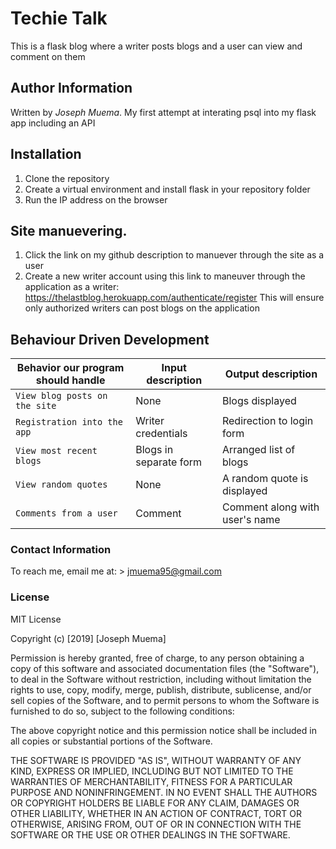 # Techie Talk

This is a flask blog where a writer posts blogs and a user can view and comment on them

## Author Information
Written by *Joseph Muema*. My first attempt at interating psql into my flask app including an API

## Installation

1. Clone the repository
2. Create a virtual environment and install flask in your repository folder 
3. Run the IP address on the browser

## Site manuevering.
1. Click the link on my github description to manuever through the site as a user
2. Create a new writer account using this link to maneuver through the application as a writer:                                                https://thelastblog.herokuapp.com/authenticate/register
This will ensure only authorized writers can post blogs on the application


## Behaviour Driven Development

| Behavior our program should handle | Input description |  Output description
| --- | --- | --- |
| `View blog posts on the site` | None | Blogs displayed
| `Registration into the app` | Writer credentials |  Redirection to login form
| `View most recent blogs` | Blogs in separate form |  Arranged list of blogs
| `View random quotes` | None |  A random quote is displayed
| `Comments from a user` | Comment|  Comment along with user's name

### Contact Information

To reach me, email me at: > jmuema95@gmail.com


### License
MIT License

Copyright (c) [2019] [Joseph Muema]

Permission is hereby granted, free of charge, to any person obtaining a copy
of this software and associated documentation files (the "Software"), to deal
in the Software without restriction, including without limitation the rights
to use, copy, modify, merge, publish, distribute, sublicense, and/or sell
copies of the Software, and to permit persons to whom the Software is
furnished to do so, subject to the following conditions:

The above copyright notice and this permission notice shall be included in all
copies or substantial portions of the Software.

THE SOFTWARE IS PROVIDED "AS IS", WITHOUT WARRANTY OF ANY KIND, EXPRESS OR
IMPLIED, INCLUDING BUT NOT LIMITED TO THE WARRANTIES OF MERCHANTABILITY,
FITNESS FOR A PARTICULAR PURPOSE AND NONINFRINGEMENT. IN NO EVENT SHALL THE
AUTHORS OR COPYRIGHT HOLDERS BE LIABLE FOR ANY CLAIM, DAMAGES OR OTHER
LIABILITY, WHETHER IN AN ACTION OF CONTRACT, TORT OR OTHERWISE, ARISING FROM,
OUT OF OR IN CONNECTION WITH THE SOFTWARE OR THE USE OR OTHER DEALINGS IN THE
SOFTWARE.
